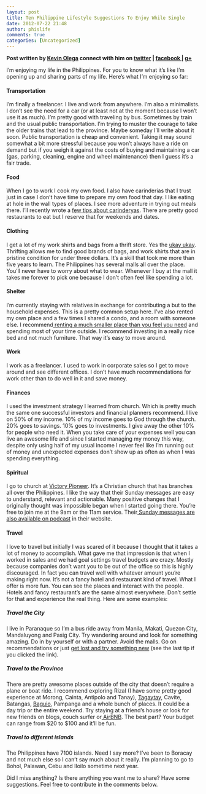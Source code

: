 ```yaml
---
layout: post
title: Ten Philippine Lifestyle Suggestions To Enjoy While Single 
date: 2012-07-22 21:48
author: phislife
comments: true
categories: [Uncategorized]
---
```

<strong>Post written by <a href="http://kevinolega.com/">Kevin Olega</a> connect with him on <a href="http://twitter.com/kevinolega">twitter</a> | <a href="http://www.facebook.com/profile.php?id=100003220910840">facebook </a>| <a href="https://plus.google.com/107007774605671245935/posts">g+</a></strong>

I’m enjoying my life in the Philippines. For you to know what it’s like I’m opening up and sharing parts of my life. Here’s what I’m enjoying so far:
<h4>Transportation</h4>
I’m finally a freelancer. I live and work from anywhere. I’m also a minimalists. I don’t see the need for a car (or at least not at the moment because I won’t use it as much). I’m pretty good with traveling by bus. Sometimes by train and the usual public transportation. I’m trying to muster the courage to take the older trains that lead to the province. Maybe someday I’ll write about it soon. Public transportation is cheap and convenient. Taking it may sound somewhat a bit more stressful because you won’t always have a ride on demand but if you weigh it against the costs of buying and maintaining a car (gas, parking, cleaning, engine and wheel maintenance) then I guess it’s a fair trade.
<h4>Food</h4>
When I go to work I cook my own food. I also have carinderias that I trust just in case I don’t have time to prepare my own food that day. I like eating at hole in the wall types of places. I see more adventure in trying out meals there. I’ll recently wrote a <a href="http://philippineislandliving.com/save-money-by-eating-in-a-carinderya/">few tips about carinderyas</a>. There are pretty good restaurants to eat but I reserve that for weekends and dates.
<h4>Clothing</h4>
I get a lot of my work shirts and bags from a thrift store. Yes the <a href="http://philippineislandliving.com/how-i-shop-at-ukay-ukay/">ukay ukay</a>. Thrifting allows me to find good brands of bags, and work shirts that are in pristine condition for under three dollars. It’s a skill that took me more than five years to learn. The Philippines has several malls all over the place. You’ll never have to worry about what to wear. Whenever I buy at the mall it takes me forever to pick one because I don’t often feel like spending a lot.
<h4>Shelter</h4>
I’m currently staying with relatives in exchange for contributing a but to the household expenses. This is a pretty common setup here. I’ve also rented my own place and a few times I shared a condo, and a room with someone else. I recommend<a href="http://philippineislandliving.com/pick-the-smaller-home-option-for-extra-cash/"> renting a much smaller place than you feel you need</a> and spending most of your time outside. I recommend investing in a really nice bed and not much furniture. That way it’s easy to move around.
<h4>Work</h4>
I work as a freelancer. I used to work in corporate sales so I get to move around and see different offices. I don’t have much recommendations for work other than to do well in it and save money.
<h4>Finances</h4>
I used the investment strategy I learned from church. Which is pretty much the same one successful investors and financial planners recommend. I live on 50% of my income. 10% of my income goes to God through the church. 20% goes to savings. 10% goes to investments. I give away the other 10% for people who need it. When you take care of your expenses well you can live an awesome life and since I started managing my money this way, despite only using half of my usual income I never feel like I’m running out of money and unexpected expenses don’t show up as often as when I was spending everything.
<h4>Spiritual</h4>
I go to church at <a href="http://victorypioneer.org">Victory Pioneer</a>. It’s a Christian church that has branches all over the Philippines. I like the way that their Sunday messages are easy to understand, relevant and actionable. Many positive changes that I originally thought was impossible began when I started going there. You’re free to join me at the 9am or the 11am service. Their<a href="http://victorypioneer.org/podcasts"> Sunday messages are also available on podcast</a> in their website.
<h4>Travel</h4>
I love to travel but initially I was scared of it because I thought that it takes a lot of money to accomplish. What gave me that impression is that when I worked in sales and we had goal settings travel budgets are crazy. Mostly because companies don’t want you to be out of the office so this is highly discouraged. In fact you can travel well with whatever amount you’re making right now. It’s not a fancy hotel and restaurant kind of travel. What I offer is more fun. You can see the places and interact with the people. Hotels and fancy restaurant’s are the same almost everywhere. Don’t settle for that and experience the real thing. Here are some examples:
<h5>Travel the City</h5>
I live in Paranaque so I’m a bus ride away from Manila, Makati, Quezon City, Mandaluyong and Pasig City. Try wandering around and look for something amazing. Do in by yourself or with a partner. Avoid the malls. Go on recommendations or just <a href="http://zenhabits.net/travel/">get lost and try something new</a> (see the last tip if you clicked the link).
<h5>Travel to the Province</h5>
There are pretty awesome places outside of the city that doesn’t require a plane or boat ride. I recommend exploring Rizal (I have some pretty good experience at Morong, Cainta, Antipolo and Tanay), <a href="http://philippineislandliving.com/tagaytay-nuvali-birthday-broke-travel-adventure/">Tagaytay</a>, Cavite, Batangas, <a href="http://philippineislandliving.com/baguio-broke-travel-adventure/">Baguio</a>, Pampanga and a whole bunch of places. It could be a day trip or the entire weekend. Try staying at a friend’s house or look for new friends on blogs, couch surfer or<a href="https://www.airbnb.com/"> AirBNB</a>. The best part? Your budget can range from $20 to $100 and it’ll be fun.
<h5>Travel to different islands</h5>
The Philippines have 7100 islands. Need I say more? I’ve been to Boracay and not much else so I can’t say much about it really. I’m planning to go to Bohol, Palawan, Cebu and Iloilo sometime next year.

Did I miss anything? Is there anything you want me to share? Have some suggestions. Feel free to contribute in the comments below.

&nbsp;
